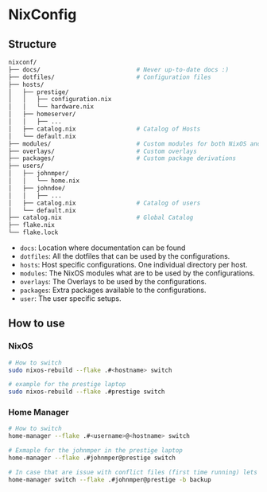 # NixConfig

## Structure

```bash
nixconf/
├── docs/                           # Never up-to-date docs :)
├── dotfiles/                       # Configuration files
├── hosts/
│   ├── prestige/
│   │   ├── configuration.nix
│   │   └── hardware.nix
│   ├── homeserver/
│   │   ├── ...
│   ├── catalog.nix                 # Catalog of Hosts
│   └── default.nix
├── modules/                        # Custom modules for both NixOS and HomeManager
├── overlays/                       # Custom overlays
├── packages/                       # Custom package derivations
├── users/
│   ├── johnmper/
│   │   └── home.nix
│   ├── johndoe/
│   │   ├── ...
│   ├── catalog.nix                 # Catalog of users
│   └── default.nix
├── catalog.nix                     # Global Catalog
├── flake.nix
└── flake.lock
```


- `docs`: Location where documentation can be found
- `dotfiles`: All the dotfiles that can be used by the configurations.
- `hosts`: Host specific configurations. One individual directory per host.
- `modules`: The NixOS modules what are to be used by the configurations.
- `overlays`: The Overlays to be used by the configurations.
- `packages`: Extra packages available to the configurations.
- `user`: The user specific setups.

## How to use

### NixOS

```bash
# How to switch
sudo nixos-rebuild --flake .#<hostname> switch

# example for the prestige laptop
sudo nixos-rebuild --flake .#prestige switch
```

### Home Manager

```bash
# How to switch
home-manager --flake .#<username>@<hostname> switch

# Exmaple for the johnmper in the prestige laptop
home-manager --flake .#johnmper@prestige switch

# In case that are issue with conflict files (first time running) lets backup them as well
home-manager switch --flake .#johnmper@prestige -b backup
```
